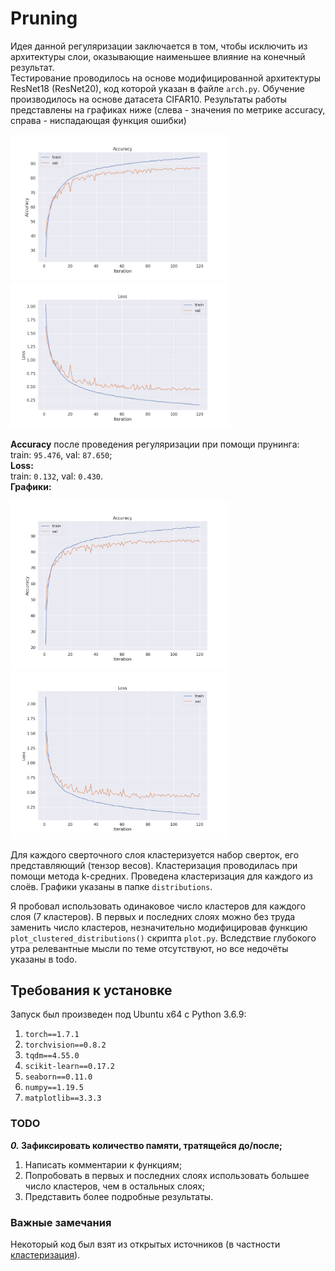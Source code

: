# Pruning

Идея данной регуляризации заключается в том, чтобы исключить из архитектуры слои, оказывающие наименьшее влияние на конечный результат.    
Тестирование проводилось на основе модифицированной архитектуры ResNet18 (ResNet20), код которой указан в файле `arch.py`. 
Обучение производилось на основе датасета CIFAR10. Результаты работы представлены на графиках ниже (слева - значения по метрике accuracy, справа - ниспадающая функция ошибки)
<p float="left">
  <img src="/accuracy.png" width="350" />
  <img src="/losses.png" width="350" />
</p>

**Accuracy** после проведения регуляризации при помощи прунинга:     
train: `95.476`, val: `87.650`;    
**Loss:**     
train: `0.132`, val: `0.430`.    
**Графики:**    
<p float="left">
  <img src="/accuracy_pruned.png" width="350" />
  <img src="/losses_pruned.png" width="350" />
</p>

Для каждого сверточного слоя кластеризуется набор сверток, его представляющий (тензор весов). Кластеризация проводилась при помощи метода k-средних. Проведена кластеризация для каждого из слоёв. Графики указаны в папке `distributions`.

Я пробовал использовать одинаковое число кластеров для каждого слоя (7 кластеров). В первых и последних слоях можно без труда заменить число кластеров, незначительно модифицировав функцию `plot_clustered_distributions()` скрипта `plot.py`.
Вследствие глубокого утра релевантные мысли по теме отсутствуют, но все недочёты указаны в todo.


## Требования к установке
Запуск был произведен под Ubuntu x64 c Python 3.6.9:
1. `torch==1.7.1`
2. `torchvision==0.8.2`
3. `tqdm==4.55.0`
4. `scikit-learn==0.17.2`
5. `seaborn==0.11.0`
6. `numpy==1.19.5`
7. `matplotlib==3.3.3`

### TODO
***0.* Зафиксировать количество памяти, тратящейся до/после;**
1. Написать комментарии к функциям;
2. Попробовать в первых и последних слоях использовать большее число кластеров, чем в остальных слоях;
3. Представить более подробные результаты.

### Важные замечания
Некоторый код был взят из открытых источников (в частности [кластеризация](https://github.com/emedinac/DeepCompression/blob/cb3d79caa479b887bd742275a2b90d38f491c168/ClusteringAnalysis.py)).
